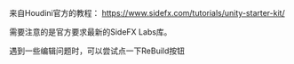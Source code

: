 来自Houdini官方的教程： https://www.sidefx.com/tutorials/unity-starter-kit/

需要注意的是官方要求最新的SideFX Labs库。

遇到一些编辑问题时，可以尝试点一下ReBuild按钮